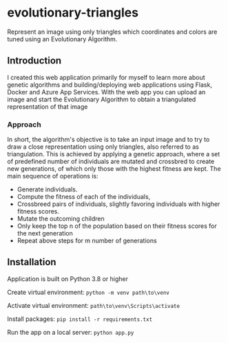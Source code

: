 # evolutionary-triangles
Represent an image using only triangles which coordinates and colors are tuned using an Evolutionary Algorithm. 

## Introduction
I created this web application primarily for myself to learn more about genetic algorithms and building/deploying web 
applications using Flask, Docker and Azure App Services.
With the web app you can upload an image and start the Evolutionary Algorithm to obtain a triangulated representation of
that image

### Approach
<p>
    In short, the algorithm's objective is to take an input image and to try to draw a close representation using only
    triangles, also referred to as triangulation.
    This is achieved by applying a genetic approach, where a set of predefined number of individuals are mutated and
    crossbred to create new generations, of which only those with the highest fitness are kept.
    The main sequence of operations is:
</p>
<ul>
    <li>Generate individuals.
    <li>Compute the fitness of each of the individuals,
    <li>Crossbreed pairs of individuals, slightly favoring individuals with higher fitness scores.
    <li>Mutate the outcoming children
    <li>Only keep the top n of the population based on their fitness scores for the next generation
    <li>Repeat above steps for m number of generations
</ul>

## Installation

Application is built on Python 3.8 or higher

Create virtual environment: `python -m venv path\to\venv`

Activate virtual environment: `path\to\venv\Scripts\activate`

Install packages: `pip install -r requirements.txt`

Run the app on a local server: `python app.py`



